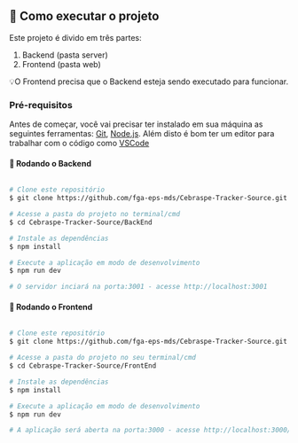 ## 🚀 Como executar o projeto

Este projeto é divido em três partes:
1. Backend (pasta server) 
2. Frontend (pasta web)

💡O Frontend precisa que o Backend esteja sendo executado para funcionar.

### Pré-requisitos

Antes de começar, você vai precisar ter instalado em sua máquina as seguintes ferramentas:
[Git](https://git-scm.com), [Node.js](https://nodejs.org/en/). 
Além disto é bom ter um editor para trabalhar com o código como [VSCode](https://code.visualstudio.com/)

#### 🎲 Rodando o Backend

```bash

# Clone este repositório
$ git clone https://github.com/fga-eps-mds/Cebraspe-Tracker-Source.git

# Acesse a pasta do projeto no terminal/cmd
$ cd Cebraspe-Tracker-Source/BackEnd

# Instale as dependências
$ npm install

# Execute a aplicação em modo de desenvolvimento
$ npm run dev

# O servidor inciará na porta:3001 - acesse http://localhost:3001 

```

#### 🧭 Rodando o Frontend

```bash

# Clone este repositório
$ git clone https://github.com/fga-eps-mds/Cebraspe-Tracker-Source.git

# Acesse a pasta do projeto no seu terminal/cmd
$ cd Cebraspe-Tracker-Source/FrontEnd

# Instale as dependências
$ npm install

# Execute a aplicação em modo de desenvolvimento
$ npm run dev

# A aplicação será aberta na porta:3000 - acesse http://localhost:3000/

```


